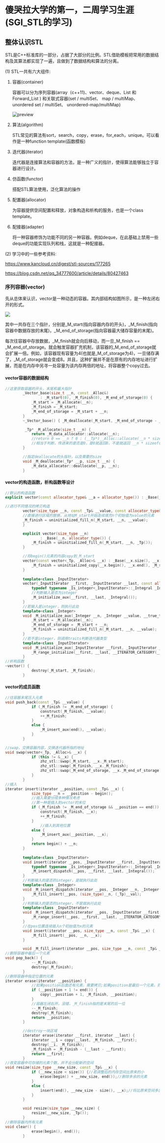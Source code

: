# 傻哭拉大学的第一，二周学习生涯(SGI_STL的学习)

## 整体认识STL

STL是C++标准库的一部分，占据了大部分的比例。STL借助模板把常用的数据结构及其算法都实现了一遍，且做到了数据结构和算法的分离。

(1) STL一共有六大组件:

1. 容器(container)

   容器可以分为序列容器(array（c++11)、vector、deque、List 和 Forward_List ) 和关联式容器(set / multiSet、 map / multiMap、 unordered set / multiSet、 unordered-map/multiMap)

   ![preview](https://pic4.zhimg.com/v2-80e642bb33688e6710bbe0a09cf00aab_r.jpg)

2. 算法(algorithm)

   STL常见的算法有sort，search，copy，erase，for_each，unique。可以看作是一种function template(函数模板)

3. 迭代器(iterator)

   迭代器是连接算法和容器的方法，是一种广义的指针，使得算法能够独立于容器进行设计。

4. 仿函数(functor)

   搭配STL算法使用，泛化算法的操作

5. 配置器(allocator)

   为容器提供空间配置和释放，对象构造和析构的服务，也是一个class template。

6. 配接器(adapter)

   将一种容器修饰为功能不同的另一种容器。例如deque，在此基础上禁用一些deque的功能实现队列和栈，这就是一种配接器。

(2) 学习中的一些参考资料:

https://www.kancloud.cn/digest/stl-sources/177265

https://blog.csdn.net/qq_34777600/article/details/80427463

### 序列容器(vector)

先从总体来认识，vector是一种动态的容器。其内部结构如图所示，是一种左闭右开的形式。

![](https://gitee.com/zhzzhz/blog_warehouse/raw/master/img/QQ图片20200528205930.png)

其中一共存在三个指针，分别是_M_start(指向容器内存的开头)，_M_finish(指向容器中数据存放的末尾)，_M_end_of_storage(指向容器最大储存容量的末尾)。

每次往容器中存放数据，_M_finish就会向后移动，而一旦_M_finish == _M_end_of_storage。就会触发容器扩充机制，该容器的_M_end_of_storage就会扩展一倍。例如，该容器现有容量为4(也就是_M_of_storage为4)，一旦储存满了，_M_of_storage就会变成8。并且，这种扩展并不是在原有的内存地址进行扩展，而是在内存中另寻一处容量为该内存两倍的地址，将容器整个copy过去。

#### vector容器的数据结构

```c++
//这里获取容器的开头，末尾和最大指针
        _Vector_base(size_t __n, const _Alloc&)
                : _M_start(0), _M_finish(0), _M_end_of_storage(0) {
            _M_start = _M_allocate(__n);
            _M_finish = _M_start;
            _M_end_of_storage = _M_start + __n;
        }
		~_Vector_base() { _M_deallocate(_M_start, _M_end_of_storage - _M_start); }

		 _Tp* _M_allocate(size_t __n) {
            return _M_data_allocator::allocate(__n);
            //return 0 == __n ? 0 : (__Tp*)__Alloc::allocate(__n * sizeof(_Tp));
            //相当于判断，传进来的是否是0，是0就返回0，不是就返回 __n * sizeof(_Tp)
        }

        //指定deallocate的头指针，以及需要的size
        void _M_deallocate(_Tp* __p, size_t __n) {
            _M_data_allocator::deallocate(__p, __n);
        }
```



#### vector的构造函数，析构函数等设计

```c++
//默认的构造函数
explicit vector(const allocator_type& __a = allocator_type()) : _Base(__a) {}

//进行不同情况的拷贝构造
		vector(size_type __n, const _Tp& __value, const allocator_type& __a = allocator_type()) : _Base(__n, __a) {
        //直接进行区域的替换，从地址M_start开始连续填充n个初始值为value的元素
        _M_finish = uninitialized_fill_n(_M_start, __n, __value);
        }

        explicit vector(size_type __n)
                : _Base(__n, allocator_type()) {
            _M_finish = uninitialized_fill_n(_M_start, __n, _Tp());
        }

		//将begin()元素的内容copy到_M_start
        vector(const vector<_Tp, _Alloc>& __x) : _Base(__x.size(), __x.get_allocator()) {
            _M_finish = uninitialized_copy(__x.begin(), __x.end(), _M_start);
        }
		
		template<class _InputIterator>
        vector(_InputIterator __first, _InputIterator __last, const allocator_type& __a = allocator_type()) : _Base(__a) {
            typedef typename _Is_integer<_InputIterator>::_Integral _Integral;
            //判断输入是否为integer
            _M_initialize_aux(__first, __last, _Integral());
        }
		//若输入是integer，则执行此处
		template<class _Integer>
        void _M_initialize_aux(_Integer __n, _Integer __value, __true_type) {
            _M_start = _M_allocate(__n);
            _M_end_of_storage = _M_start + __n;
            _M_finish = uninitialized_fill_n(_M_start, __n, __value);
        }
		//若不是integer，则调用traits判断迭代器类型
        template<class _InputIterator>
        void _M_initialize_aux(_InputIterator __first, _InputIterator __last, __false_type) {
            _M_range_initialize(__first, __last, __ITERATOR_CATEGORY(__first));
        }
//析构函数
~vector() {
            destroy(_M_start, _M_finish);
        }
```



#### vector的成员函数

```c++
//往容器末尾压入元素
void push_back(const _Tp& __value) {
            if (_M_finish != _M_end_of_storage) {
                construct(_M_finish, __value);
                ++_M_finish;
            }
            else {
                _M_insert_aux(end(), __value);
            }
        }

//swap，交换容器内容，交换迭代器所指的地址
void swap(vector<_Tp, _Alloc>& __x) {
            if (this != &__x) {
                zhz_stl::swap(_M_start, __x._M_start);
                zhz_stl::swap(_M_finish, __x._M_finish);
                zhz_stl::swap(_M_end_of_storage, __x._M_end_of_storage);
            }
        }  
//插入
iterator insert(iterator __position, const _Tp& __x) {
            size_type __n = __position - begin();
            //插入需要分成多种情况考虑
            //第一种是插入到vector的末位
            if (_M_finish != _M_end_of_storage && __position == end()) {
                construct(_M_finish, __x);
                ++_M_finish;
            }
                //插入到其他位置
            else {
                _M_insert_aux(__position, __x);
            }
            return begin() + __n;
        }
		
        template<class _InputIterator>
        void insert(iterator __pos, _InputIterator __first, _InputIterator __last) {
            typedef typename _Is_integer<_InputIterator>::_Integral _Integral;
            _M_insert_dispatch(__pos, __first, __last, _Integral());
        }
		//判断输入的是否的integer，是就执行此处
        template<class _Integer>
        void _M_insert_dispatch(iterator __pos, _Integer __n, _Integer __val, __true_type) {
            _M_fill_insert(__pos, (size_type)__n, (_Tp)__val);
        }
		//判断输入的是否的integer，不是就执行此处
        template<class _InputIterator>
        void _M_insert_dispatch(iterator __pos, _InputIterator __first, _InputIterator __last, __false_type) {
            _M_range_insert(__pos, __first, __last, __ITERATOR_CATEGORY(__first));
        }
		//在pos位置连续插入n个初始值为x的元素
        void insert(iterator __pos, size_type __n, const _Tp& __x) {
            _M_fill_insert(__pos, __n, __x);
        }

        void _M_fill_insert(iterator __pos, size_type __n, const _Tp& __x);
//删除容器中最后一个元素
void pop_back() {
            --_M_finish;
            destroy(_M_finish);
        }
//删除容器中指定位置的元素
iterator erase(iterator __position) {
            //如果position后面还有元素，需要拷贝;如果position是最后一个元素，则后面没有元素，直接destroy即可
            if (__position + 1 != end()) {
                copy(__position + 1, _M_finish, __position);
            }
            //容器左闭右开，没错，_M_finish指的是末尾的后一位
            --_M_finish;
            destroy(_M_finish);
            return __position;
        }

        //destroy一块区域
        iterator erase(iterator __first, iterator __last) {
            iterator __i = copy(__last, _M_finish, __first);
            destroy(__i, _M_finish);
            _M_finish = _M_finish - (__last - __first);
            return __first;
        }
//改变容器中可存储的元素个数，并不会分配新的空间
void resize(size_type __new_size, const _Tp& __x) {
            if (__new_size < size()) {//若调整后的内存空间比原来的小
                erase(begin() + __new_size, end());//删除多余的元素
            }
            else {
                insert(end(), __new_size - size(), __x);//将比原来空间多出的内存都赋予初值x
            }
        }

        void resize(size_type __new_size) {
            resize(__new_size, _Tp());
        }
//删除容器内所有元素
void clear() {
            erase(begin(), end());
        }
```

